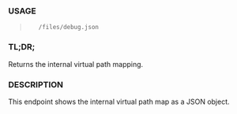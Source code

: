 <!--- This is an automatically generated file. DO NOT EDIT! --->
### USAGE ###
>        /files/debug.json

### TL;DR; ###
Returns the internal virtual path mapping.

### DESCRIPTION ###
This endpoint shows the internal virtual path map as a
JSON object.